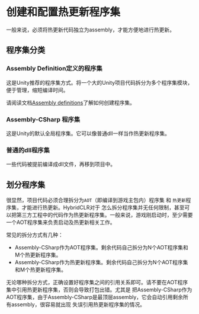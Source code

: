 # 创建和配置热更新程序集

一般来说，必须将热更新代码独立为assembly，才能方便地进行热更新。

## 程序集分类

### Assembly Definition定义的程序集

这是Unity推荐的程序集方式。将一个大的Unity项目代码拆分为多个程序集模块，便于管理，缩短编译时间。

请阅读文档[Assembly definitions](https://docs.unity3d.com/Manual/ScriptCompilationAssemblyDefinitionFiles.html)了解如何创建程序集。

### Assembly-CSharp 程序集

这是Unity的默认全局程序集。它可以像普通dll一样当作热更新程序集。

### 普通的dll程序集

一些代码被提前编译成dll文件，再移到项目中。

## 划分程序集

很显然，项目代码必须合理拆分为`AOT`（即编译到游戏主包内）程序集 和 `热更新`程序集，才能进行热更新。HybridCLR对于
怎么拆分程序集并无任何限制，甚至可以把第三方工程中的代码作为热更新程序集。一般来说，游戏刚启动时，至少需要一个AOT程序集来负责启动及热更新相关工作。



常见的拆分方式有几种：

- Assembly-CSharp作为AOT程序集。剩余代码自己拆分为N个AOT程序集和M个热更新程序集。
- Assembly-CSharp作为热更新程序集。剩余代码自己拆分为N个AOT程序集和M个热更新程序集。

无论哪种拆分方式，正确设置好程序集之间的引用关系即可。请不要在AOT程序集中引用热更新程序集，否则会导致打包出错。尤其是
把Assembly-CSharp作为AOT程序集，由于Assembly-CSharp是最顶层assembly，它会自动引用剩余所有assembly，很容易就出现
失误引用热更新程序集的情况。

